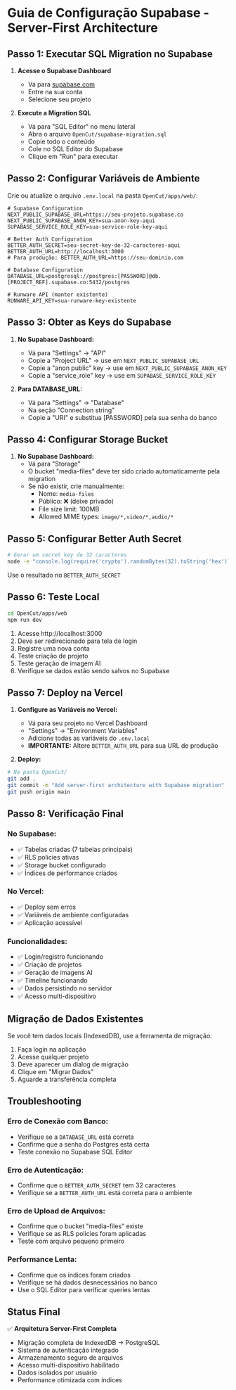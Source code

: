# Guia de Configuração Supabase - Server-First Architecture

## Passo 1: Executar SQL Migration no Supabase

1. **Acesse o Supabase Dashboard**
   - Vá para [supabase.com](https://supabase.com) 
   - Entre na sua conta
   - Selecione seu projeto

2. **Execute a Migration SQL**
   - Vá para "SQL Editor" no menu lateral
   - Abra o arquivo `OpenCut/supabase-migration.sql`
   - Copie todo o conteúdo
   - Cole no SQL Editor do Supabase
   - Clique em "Run" para executar

## Passo 2: Configurar Variáveis de Ambiente

Crie ou atualize o arquivo `.env.local` na pasta `OpenCut/apps/web/`:

```env
# Supabase Configuration
NEXT_PUBLIC_SUPABASE_URL=https://seu-projeto.supabase.co
NEXT_PUBLIC_SUPABASE_ANON_KEY=sua-anon-key-aqui
SUPABASE_SERVICE_ROLE_KEY=sua-service-role-key-aqui

# Better Auth Configuration  
BETTER_AUTH_SECRET=seu-secret-key-de-32-caracteres-aqui
BETTER_AUTH_URL=http://localhost:3000
# Para produção: BETTER_AUTH_URL=https://seu-dominio.com

# Database Configuration
DATABASE_URL=postgresql://postgres:[PASSWORD]@db.[PROJECT_REF].supabase.co:5432/postgres

# Runware API (manter existente)
RUNWARE_API_KEY=sua-runware-key-existente
```

## Passo 3: Obter as Keys do Supabase

1. **No Supabase Dashboard:**
   - Vá para "Settings" → "API"
   - Copie a "Project URL" → use em `NEXT_PUBLIC_SUPABASE_URL`
   - Copie a "anon public" key → use em `NEXT_PUBLIC_SUPABASE_ANON_KEY`
   - Copie a "service_role" key → use em `SUPABASE_SERVICE_ROLE_KEY`

2. **Para DATABASE_URL:**
   - Vá para "Settings" → "Database"
   - Na seção "Connection string"
   - Copie a "URI" e substitua [PASSWORD] pela sua senha do banco

## Passo 4: Configurar Storage Bucket

1. **No Supabase Dashboard:**
   - Vá para "Storage"
   - O bucket "media-files" deve ter sido criado automaticamente pela migration
   - Se não existir, crie manualmente:
     - Nome: `media-files`
     - Público: ❌ (deixe privado)
     - File size limit: 100MB
     - Allowed MIME types: `image/*,video/*,audio/*`

## Passo 5: Configurar Better Auth Secret

```bash
# Gerar um secret key de 32 caracteres
node -e "console.log(require('crypto').randomBytes(32).toString('hex'))"
```

Use o resultado no `BETTER_AUTH_SECRET`

## Passo 6: Teste Local

```bash
cd OpenCut/apps/web
npm run dev
```

1. Acesse http://localhost:3000
2. Deve ser redirecionado para tela de login
3. Registre uma nova conta
4. Teste criação de projeto
5. Teste geração de imagem AI
6. Verifique se dados estão sendo salvos no Supabase

## Passo 7: Deploy na Vercel

1. **Configure as Variáveis no Vercel:**
   - Vá para seu projeto no Vercel Dashboard
   - "Settings" → "Environment Variables"
   - Adicione todas as variáveis do `.env.local`
   - **IMPORTANTE:** Altere `BETTER_AUTH_URL` para sua URL de produção

2. **Deploy:**
```bash
# Na pasta OpenCut/
git add .
git commit -m "Add server-first architecture with Supabase migration"
git push origin main
```

## Passo 8: Verificação Final

### No Supabase:
- ✅ Tabelas criadas (7 tabelas principais)
- ✅ RLS policies ativas 
- ✅ Storage bucket configurado
- ✅ Índices de performance criados

### No Vercel:
- ✅ Deploy sem erros
- ✅ Variáveis de ambiente configuradas
- ✅ Aplicação acessível

### Funcionalidades:
- ✅ Login/registro funcionando
- ✅ Criação de projetos
- ✅ Geração de imagens AI
- ✅ Timeline funcionando
- ✅ Dados persistindo no servidor
- ✅ Acesso multi-dispositivo

## Migração de Dados Existentes

Se você tem dados locais (IndexedDB), use a ferramenta de migração:

1. Faça login na aplicação
2. Acesse qualquer projeto
3. Deve aparecer um dialog de migração
4. Clique em "Migrar Dados"
5. Aguarde a transferência completa

## Troubleshooting

### Erro de Conexão com Banco:
- Verifique se a `DATABASE_URL` está correta
- Confirme que a senha do Postgres está certa
- Teste conexão no Supabase SQL Editor

### Erro de Autenticação:
- Confirme que o `BETTER_AUTH_SECRET` tem 32 caracteres
- Verifique se a `BETTER_AUTH_URL` está correta para o ambiente

### Erro de Upload de Arquivos:
- Confirme que o bucket "media-files" existe
- Verifique se as RLS policies foram aplicadas
- Teste com arquivo pequeno primeiro

### Performance Lenta:
- Confirme que os índices foram criados
- Verifique se há dados desnecessários no banco
- Use o SQL Editor para verificar queries lentas

## Status Final

✅ **Arquitetura Server-First Completa**
- Migração completa de IndexedDB → PostgreSQL
- Sistema de autenticação integrado
- Armazenamento seguro de arquivos
- Acesso multi-dispositivo habilitado
- Dados isolados por usuário
- Performance otimizada com índices
